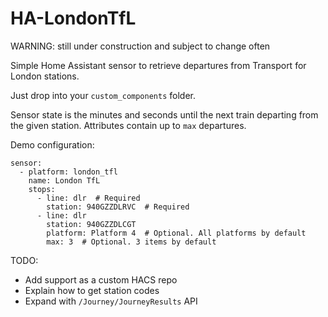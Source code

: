 # HA-LondonTfL

WARNING: still under construction and subject to change often

Simple Home Assistant sensor to retrieve departures from Transport for London stations.

Just drop into your `custom_components` folder.

Sensor state is the minutes and seconds until the next train departing from the given station. 
Attributes contain up to `max` departures.

Demo configuration:

```
sensor:
  - platform: london_tfl
    name: London TfL
    stops:
      - line: dlr  # Required
        station: 940GZZDLRVC  # Required
      - line: dlr
        station: 940GZZDLCGT
        platform: Platform 4  # Optional. All platforms by default
        max: 3  # Optional. 3 items by default
```

TODO:
- Add support as a custom HACS repo
- Explain how to get station codes
- Expand with `/Journey/JourneyResults` API
